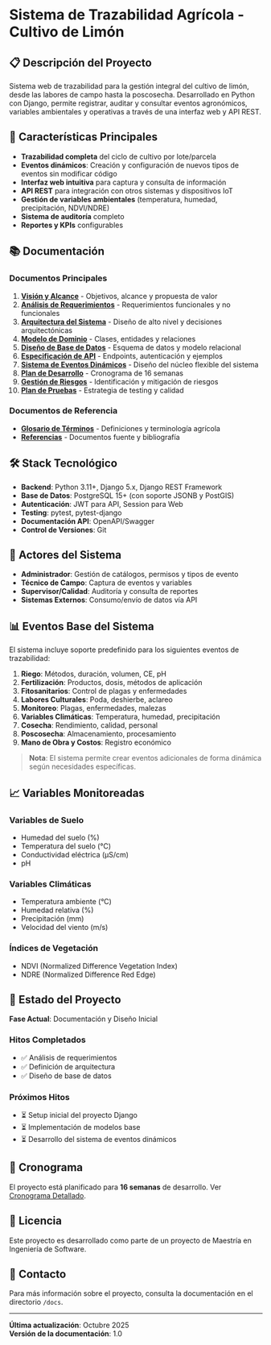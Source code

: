 # Sistema de Trazabilidad Agrícola - Cultivo de Limón

## 📋 Descripción del Proyecto

Sistema web de trazabilidad para la gestión integral del cultivo de limón, desde las labores de campo hasta la poscosecha. Desarrollado en Python con Django, permite registrar, auditar y consultar eventos agronómicos, variables ambientales y operativas a través de una interfaz web y API REST.

## 🎯 Características Principales

- **Trazabilidad completa** del ciclo de cultivo por lote/parcela
- **Eventos dinámicos**: Creación y configuración de nuevos tipos de eventos sin modificar código
- **Interfaz web intuitiva** para captura y consulta de información
- **API REST** para integración con otros sistemas y dispositivos IoT
- **Gestión de variables ambientales** (temperatura, humedad, precipitación, NDVI/NDRE)
- **Sistema de auditoría** completo
- **Reportes y KPIs** configurables

## 📚 Documentación

### Documentos Principales

1. **[Visión y Alcance](./docs/01_vision_alcance.md)** - Objetivos, alcance y propuesta de valor
2. **[Análisis de Requerimientos](./docs/02_requerimientos.md)** - Requerimientos funcionales y no funcionales
3. **[Arquitectura del Sistema](./docs/03_arquitectura.md)** - Diseño de alto nivel y decisiones arquitectónicas
4. **[Modelo de Dominio](./docs/04_modelo_dominio.md)** - Clases, entidades y relaciones
5. **[Diseño de Base de Datos](./docs/05_base_datos.md)** - Esquema de datos y modelo relacional
6. **[Especificación de API](./docs/06_api_rest.md)** - Endpoints, autenticación y ejemplos
7. **[Sistema de Eventos Dinámicos](./docs/07_eventos_dinamicos.md)** - Diseño del núcleo flexible del sistema
8. **[Plan de Desarrollo](./docs/08_cronograma.md)** - Cronograma de 16 semanas
9. **[Gestión de Riesgos](./docs/09_riesgos.md)** - Identificación y mitigación de riesgos
10. **[Plan de Pruebas](./docs/10_pruebas.md)** - Estrategia de testing y calidad

### Documentos de Referencia

- **[Glosario de Términos](./docs/glosario.md)** - Definiciones y terminología agrícola
- **[Referencias](./docs/referencias.md)** - Documentos fuente y bibliografía

## 🛠️ Stack Tecnológico

- **Backend**: Python 3.11+, Django 5.x, Django REST Framework
- **Base de Datos**: PostgreSQL 15+ (con soporte JSONB y PostGIS)
- **Autenticación**: JWT para API, Session para Web
- **Testing**: pytest, pytest-django
- **Documentación API**: OpenAPI/Swagger
- **Control de Versiones**: Git

## 👥 Actores del Sistema

- **Administrador**: Gestión de catálogos, permisos y tipos de evento
- **Técnico de Campo**: Captura de eventos y variables
- **Supervisor/Calidad**: Auditoría y consulta de reportes
- **Sistemas Externos**: Consumo/envío de datos vía API

## 📊 Eventos Base del Sistema

El sistema incluye soporte predefinido para los siguientes eventos de trazabilidad:

1. **Riego**: Métodos, duración, volumen, CE, pH
2. **Fertilización**: Productos, dosis, métodos de aplicación
3. **Fitosanitarios**: Control de plagas y enfermedades
4. **Labores Culturales**: Poda, deshierbe, aclareo
5. **Monitoreo**: Plagas, enfermedades, malezas
6. **Variables Climáticas**: Temperatura, humedad, precipitación
7. **Cosecha**: Rendimiento, calidad, personal
8. **Poscosecha**: Almacenamiento, procesamiento
9. **Mano de Obra y Costos**: Registro económico

> **Nota**: El sistema permite crear eventos adicionales de forma dinámica según necesidades específicas.

## 📈 Variables Monitoreadas

### Variables de Suelo
- Humedad del suelo (%)
- Temperatura del suelo (°C)
- Conductividad eléctrica (µS/cm)
- pH

### Variables Climáticas
- Temperatura ambiente (°C)
- Humedad relativa (%)
- Precipitación (mm)
- Velocidad del viento (m/s)

### Índices de Vegetación
- NDVI (Normalized Difference Vegetation Index)
- NDRE (Normalized Difference Red Edge)

## 🚀 Estado del Proyecto

**Fase Actual**: Documentación y Diseño Inicial

### Hitos Completados
- ✅ Análisis de requerimientos
- ✅ Definición de arquitectura
- ✅ Diseño de base de datos

### Próximos Hitos
- ⏳ Setup inicial del proyecto Django
- ⏳ Implementación de modelos base
- ⏳ Desarrollo del sistema de eventos dinámicos

## 📅 Cronograma

El proyecto está planificado para **16 semanas** de desarrollo. Ver [Cronograma Detallado](./docs/08_cronograma.md).

## 📝 Licencia

Este proyecto es desarrollado como parte de un proyecto de Maestría en Ingeniería de Software.

## 📧 Contacto

Para más información sobre el proyecto, consulta la documentación en el directorio `/docs`.

---

**Última actualización**: Octubre 2025  
**Versión de la documentación**: 1.0
